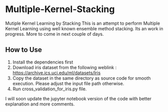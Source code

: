 # Multiple-Kernel-Stacking
Mutiple Kernel Learning by Stacking
This is an attempt to perform Multiple Kernel Learning using well known ensemble method stacking. Its an work in progress. More to come in next couple of days.

How to Use
-----------
1. Install the dependencies first
2. Download iris dataset from the following weblink : https://archive.ics.uci.edu/ml/datasets/Iris
3. Copy the dataset in the same directory as source code for smooth execution. Please adjust the input file path otherwise.
4. Run cross_validation_for_iris.py file.

I will soon update the jupyter notebook version of the code with better explanation and more comments.
